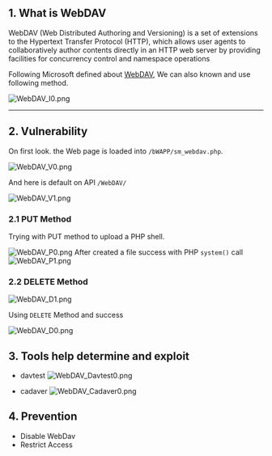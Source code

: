 
## 1. What is WebDAV
WebDAV (Web Distributed Authoring and Versioning) is a set of extensions to the Hypertext Transfer Protocol (HTTP), which allows user agents to collaboratively author contents directly in an HTTP web server by providing facilities for concurrency control and namespace operations

Following Microsoft defined about [WebDAV](https://learn.microsoft.com/en-us/previous-versions/office/developer/exchange-server-2003/aa142923(v=exchg.65)), We can also known and use following method.

![WebDAV_I0.png](img/WebDAV_I0.png)

---
## 2. Vulnerability

On first look. the Web page is loaded into `/bWAPP/sm_webdav.php`.

![WebDAV_V0.png](img/WebDAV_V0.png)

And here is default on API `/WebDAV/`

![WebDAV_V1.png](img/WebDAV_V1.png)
### 2.1 PUT Method
Trying with PUT method to upload a PHP shell.

![WebDAV_P0.png](img/WebDAV_P0.png)
After created a file success with PHP `system()` call
![WebDAV_P1.png](img/WebDAV_P1.png)

### 2.2 DELETE Method

![WebDAV_D1.png](img/WebDAV_D1.png)

Using `DELETE` Method and success

![WebDAV_D0.png](img/WebDAV_D0.png)

## 3. Tools help determine and exploit
- davtest
![WebDAV_Davtest0.png](img/WebDAV_Davtest0.png)

- cadaver
![WebDAV_Cadaver0.png](img/WebDAV_Cadaver0.png)

## 4. Prevention
- Disable WebDav
- Restrict Access
